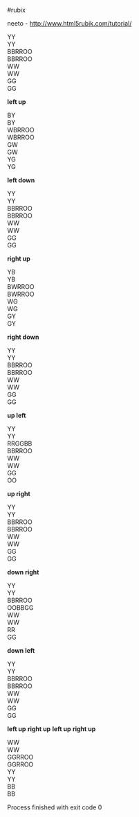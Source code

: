 #rubix

neeto - http://www.html5rubik.com/tutorial/

YY   
YY   
BBRROO   
BBRROO   
WW   
WW   
GG   
GG   

**left up**

BY   
BY   
WBRROO   
WBRROO   
GW   
GW   
YG   
YG   

**left down**

YY   
YY   
BBRROO   
BBRROO   
WW   
WW   
GG   
GG   

**right up**

YB   
YB   
BWRROO   
BWRROO   
WG   
WG   
GY   
GY   

**right down**

YY   
YY   
BBRROO   
BBRROO   
WW   
WW   
GG   
GG   

**up left**

YY   
YY   
RRGGBB   
BBRROO   
WW   
WW   
GG   
OO   

**up right**

YY   
YY   
BBRROO   
BBRROO   
WW   
WW   
GG   
GG   

**down right**

YY   
YY   
BBRROO   
OOBBGG   
WW   
WW   
RR   
GG   

**down left**

YY   
YY   
BBRROO   
BBRROO   
WW   
WW   
GG   
GG   

**left up**
**right up**
**left up**
**right up**

WW   
WW   
GGRROO   
GGRROO   
YY   
YY   
BB   
BB   


Process finished with exit code 0
